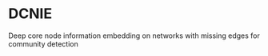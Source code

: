 # DCNIE
Deep core node information embedding on networks with missing edges for community detection
